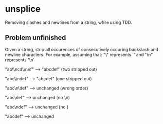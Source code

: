 # unsplice
Removing slashes and newlines from a string, while using TDD.
## Problem unfinished
Given a string, strip all occurences of consecutively occuring backslash and newline characters. For example, assuming that:
"\\" represents '\' and
"\n" represents '\n'

  "ab\\\ncd\\\nef" --> "abcdef" (two stripped out)

  "abc\\\ndef" --> "abcdef" (one stripped out)

  "abc\n\\def" --> unchanged (wrong order)

  "abc\\def" --> unchanged (no \n)

  "abc\ndef" --> unchanged (no \)

  "abcdef" --> unchanged

